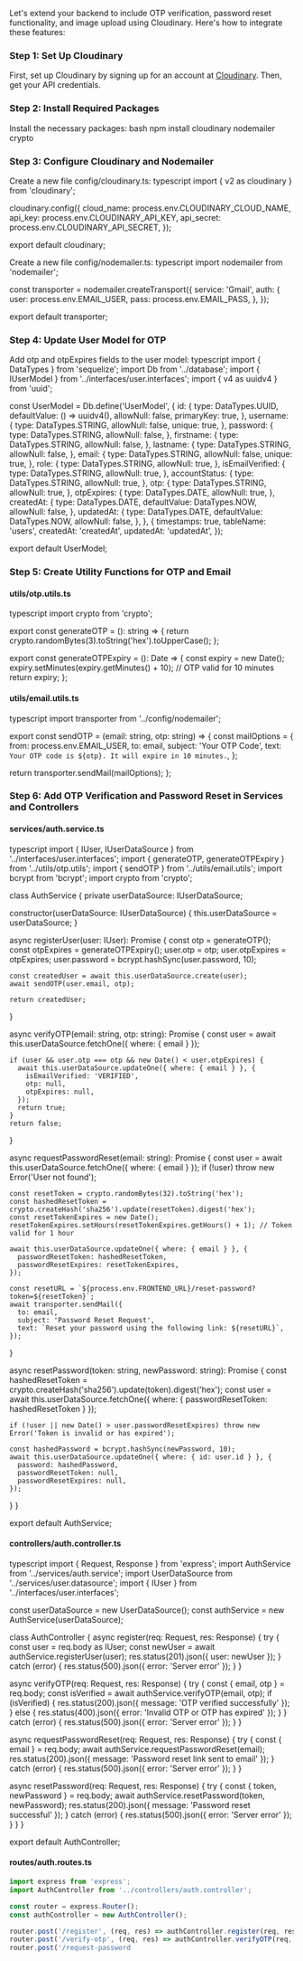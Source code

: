 Let's extend your backend to include OTP verification, password reset functionality, and image upload using Cloudinary. Here's how to integrate these features:

### Step 1: Set Up Cloudinary
First, set up Cloudinary by signing up for an account at [Cloudinary](https://cloudinary.com/). Then, get your API credentials.

### Step 2: Install Required Packages
Install the necessary packages:
bash
npm install cloudinary nodemailer crypto


### Step 3: Configure Cloudinary and Nodemailer
Create a new file config/cloudinary.ts:
typescript
import { v2 as cloudinary } from 'cloudinary';

cloudinary.config({
  cloud_name: process.env.CLOUDINARY_CLOUD_NAME,
  api_key: process.env.CLOUDINARY_API_KEY,
  api_secret: process.env.CLOUDINARY_API_SECRET,
});

export default cloudinary;


Create a new file config/nodemailer.ts:
typescript
import nodemailer from 'nodemailer';

const transporter = nodemailer.createTransport({
  service: 'Gmail',
  auth: {
    user: process.env.EMAIL_USER,
    pass: process.env.EMAIL_PASS,
  },
});

export default transporter;


### Step 4: Update User Model for OTP
Add otp and otpExpires fields to the user model:
typescript
import { DataTypes } from 'sequelize';
import Db from '../database';
import { IUserModel } from '../interfaces/user.interfaces';
import { v4 as uuidv4 } from 'uuid';

const UserModel = Db.define<IUserModel>('UserModel', {
  id: {
    type: DataTypes.UUID,
    defaultValue: () => uuidv4(),
    allowNull: false,
    primaryKey: true,
  },
  username: {
    type: DataTypes.STRING,
    allowNull: false,
    unique: true,
  },
  password: {
    type: DataTypes.STRING,
    allowNull: false,
  },
  firstname: {
    type: DataTypes.STRING,
    allowNull: false,
  },
  lastname: {
    type: DataTypes.STRING,
    allowNull: false,
  },
  email: {
    type: DataTypes.STRING,
    allowNull: false,
    unique: true,
  },
  role: {
    type: DataTypes.STRING,
    allowNull: true,
  },
  isEmailVerified: {
    type: DataTypes.STRING,
    allowNull: true,
  },
  accountStatus: {
    type: DataTypes.STRING,
    allowNull: true,
  },
  otp: {
    type: DataTypes.STRING,
    allowNull: true,
  },
  otpExpires: {
    type: DataTypes.DATE,
    allowNull: true,
  },
  createdAt: {
    type: DataTypes.DATE,
    defaultValue: DataTypes.NOW,
    allowNull: false,
  },
  updatedAt: {
    type: DataTypes.DATE,
    defaultValue: DataTypes.NOW,
    allowNull: false,
  },
}, {
  timestamps: true,
  tableName: 'users',
  createdAt: 'createdAt',
  updatedAt: 'updatedAt',
});

export default UserModel;


### Step 5: Create Utility Functions for OTP and Email

#### utils/otp.utils.ts
typescript
import crypto from 'crypto';

export const generateOTP = (): string => {
  return crypto.randomBytes(3).toString('hex').toUpperCase();
};

export const generateOTPExpiry = (): Date => {
  const expiry = new Date();
  expiry.setMinutes(expiry.getMinutes() + 10); // OTP valid for 10 minutes
  return expiry;
};


#### utils/email.utils.ts
typescript
import transporter from '../config/nodemailer';

export const sendOTP = (email: string, otp: string) => {
  const mailOptions = {
    from: process.env.EMAIL_USER,
    to: email,
    subject: 'Your OTP Code',
    text: `Your OTP code is ${otp}. It will expire in 10 minutes.`,
  };

  return transporter.sendMail(mailOptions);
};


### Step 6: Add OTP Verification and Password Reset in Services and Controllers

#### services/auth.service.ts
typescript
import { IUser, IUserDataSource } from '../interfaces/user.interfaces';
import { generateOTP, generateOTPExpiry } from '../utils/otp.utils';
import { sendOTP } from '../utils/email.utils';
import bcrypt from 'bcrypt';
import crypto from 'crypto';

class AuthService {
  private userDataSource: IUserDataSource;

  constructor(userDataSource: IUserDataSource) {
    this.userDataSource = userDataSource;
  }

  async registerUser(user: IUser): Promise<IUser> {
    const otp = generateOTP();
    const otpExpires = generateOTPExpiry();
    user.otp = otp;
    user.otpExpires = otpExpires;
    user.password = bcrypt.hashSync(user.password, 10);
    
    const createdUser = await this.userDataSource.create(user);
    await sendOTP(user.email, otp);
    
    return createdUser;
  }

  async verifyOTP(email: string, otp: string): Promise<boolean> {
    const user = await this.userDataSource.fetchOne({ where: { email } });
    
    if (user && user.otp === otp && new Date() < user.otpExpires) {
      await this.userDataSource.updateOne({ where: { email } }, {
        isEmailVerified: 'VERIFIED',
        otp: null,
        otpExpires: null,
      });
      return true;
    }
    return false;
  }

  async requestPasswordReset(email: string): Promise<void> {
    const user = await this.userDataSource.fetchOne({ where: { email } });
    if (!user) throw new Error('User not found');

    const resetToken = crypto.randomBytes(32).toString('hex');
    const hashedResetToken = crypto.createHash('sha256').update(resetToken).digest('hex');
    const resetTokenExpires = new Date();
    resetTokenExpires.setHours(resetTokenExpires.getHours() + 1); // Token valid for 1 hour

    await this.userDataSource.updateOne({ where: { email } }, {
      passwordResetToken: hashedResetToken,
      passwordResetExpires: resetTokenExpires,
    });

    const resetURL = `${process.env.FRONTEND_URL}/reset-password?token=${resetToken}`;
    await transporter.sendMail({
      to: email,
      subject: 'Password Reset Request',
      text: `Reset your password using the following link: ${resetURL}`,
    });
  }

  async resetPassword(token: string, newPassword: string): Promise<void> {
    const hashedResetToken = crypto.createHash('sha256').update(token).digest('hex');
    const user = await this.userDataSource.fetchOne({ where: { passwordResetToken: hashedResetToken } });
    
    if (!user || new Date() > user.passwordResetExpires) throw new Error('Token is invalid or has expired');

    const hashedPassword = bcrypt.hashSync(newPassword, 10);
    await this.userDataSource.updateOne({ where: { id: user.id } }, {
      password: hashedPassword,
      passwordResetToken: null,
      passwordResetExpires: null,
    });
  }
}

export default AuthService;


#### controllers/auth.controller.ts
typescript
import { Request, Response } from 'express';
import AuthService from '../services/auth.service';
import UserDataSource from '../services/user.datasource';
import { IUser } from '../interfaces/user.interfaces';

const userDataSource = new UserDataSource();
const authService = new AuthService(userDataSource);

class AuthController {
  async register(req: Request, res: Response) {
    try {
      const user = req.body as IUser;
      const newUser = await authService.registerUser(user);
      res.status(201).json({ user: newUser });
    } catch (error) {
      res.status(500).json({ error: 'Server error' });
    }
  }

  async verifyOTP(req: Request, res: Response) {
    try {
      const { email, otp } = req.body;
      const isVerified = await authService.verifyOTP(email, otp);
      if (isVerified) {
        res.status(200).json({ message: 'OTP verified successfully' });
      } else {
        res.status(400).json({ error: 'Invalid OTP or OTP has expired' });
      }
    } catch (error) {
      res.status(500).json({ error: 'Server error' });
    }
  }

  async requestPasswordReset(req: Request, res: Response) {
    try {
      const { email } = req.body;
      await authService.requestPasswordReset(email);
      res.status(200).json({ message: 'Password reset link sent to email' });
    } catch (error) {
      res.status(500).json({ error: 'Server error' });
    }
  }

  async resetPassword(req: Request, res: Response) {
    try {
      const { token, newPassword } = req.body;
      await authService.resetPassword(token, newPassword);
      res.status(200).json({ message: 'Password reset successful' });
    } catch (error) {
      res.status(500).json({ error: 'Server error' });
    }
  }
}

export default AuthController;


#### routes/auth.routes.ts
```typescript
import express from 'express';
import AuthController from '../controllers/auth.controller';

const router = express.Router();
const authController = new AuthController();

router.post('/register', (req, res) => authController.register(req, res));
router.post('/verify-otp', (req, res) => authController.verifyOTP(req, res));
router.post('/request-password